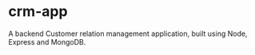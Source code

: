 # crm-app
A backend Customer relation management application, built using Node, Express and MongoDB.
